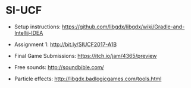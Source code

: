 # SI-UCF

* Setup instructions: https://github.com/libgdx/libgdx/wiki/Gradle-and-Intellij-IDEA

* Assignment 1: http://bit.ly/SIUCF2017-A1B

* Final Game Submissions: https://itch.io/jam/4365/preview

* Free sounds: http://soundbible.com/

* Particle effects: http://libgdx.badlogicgames.com/tools.html
